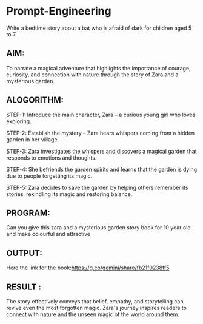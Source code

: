 # Prompt-Engineering
Write a bedtime story about a bat who is afraid of dark for children aged 5 to 7.

## AIM:
To narrate a magical adventure that highlights the importance of courage, curiosity, and connection with nature through the story of Zara and a mysterious garden.

## ALOGORITHM:

STEP-1: Introduce the main character, Zara – a curious young girl who loves exploring.

STEP-2: Establish the mystery – Zara hears whispers coming from a hidden garden in her village.

STEP-3: Zara investigates the whispers and discovers a magical garden that responds to emotions and thoughts.

STEP-4: She befriends the garden spirits and learns that the garden is dying due to people forgetting its magic.

STEP-5: Zara decides to save the garden by helping others remember its stories, rekindling its magic and restoring balance.

 
## PROGRAM:
Can you give this zara and a mysterious garden story book for 10 year old and make colourful and attractive


## OUTPUT:
Here the link for the book:https://g.co/gemini/share/fb21f0238ff5

## RESULT :
The story effectively conveys that belief, empathy, and storytelling can revive even the most forgotten magic. Zara's journey inspires readers to connect with nature and the unseen magic of the world around them.
